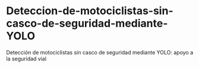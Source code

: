 # Deteccion-de-motociclistas-sin-casco-de-seguridad-mediante-YOLO
Detección de motociclistas sin casco de seguridad mediante YOLO: apoyo a la seguridad vial
